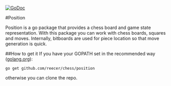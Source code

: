 [![GoDoc](https://godoc.org/github.com/reecer/chess/board?status.svg)](https://godoc.org/github.com/reecer/chess/board)

#Position

Position is a go package that provides a chess board and game state 
representation. With this package you can work with chess boards, squares
and moves. Internally, bitboards are used for piece location so that move
generation is quick.

##How to get it
If you have your GOPATH set in the recommended way ([golang.org](https://golang.org/doc/code.html#GOPATH)):

```go get github.com/reecer/chess/position```

otherwise you can clone the repo.